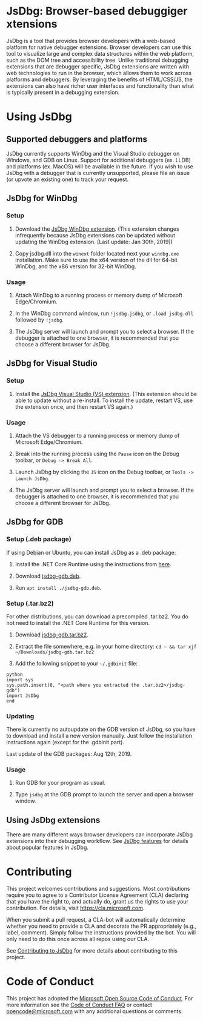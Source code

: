 # **JsDbg**: Browser-based debuggiger xtensions
JsDbg is a tool that provides browser developers with a web-based platform for native debugger extensions. Browser developers can use this tool to visualize large and complex data structures within the web platform, such as the DOM tree and accessibility tree. Unlike traditional debugging extensions that are debugger specific, JsDbg extensions are written with web technologies to run in the browser, which allows them to work across platforms and debuggers. By leveraging the benefits of HTML/CSS/JS, the extensions can also have richer user interfaces and functionality than what is typically present in a debugging extension.

# Using JsDbg

## Supported debuggers and platforms

JsDbg currently supports WinDbg and the Visual Studio debugger on Windows, and GDB on Linux. Support for additional debuggers (ex. LLDB) and platforms (ex. MacOS) will be available in the future. If you wish to use JsDbg with a debugger that is currently unsupported, please file an issue (or upvote an existing one) to track your request.

## JsDbg for WinDbg

### Setup

1. Download the [JsDbg WinDbg extension](https://aka.ms/jsdbg-windbg). (This extension changes infrequently because JsDbg extensions can be updated without updating the WinDbg extension. [Last update: Jan 30th, 2019])

2. Copy jsdbg.dll into the `winext` folder located next your `windbg.exe` installation. Make sure to use the x64 version of the dll for 64-bit WinDbg, and the x86 version for 32-bit WinDbg.

### Usage

1. Attach WinDbg to a running process or memory dump of Microsoft Edge/Chromium.

2. In the WinDbg command window, run `!jsdbg.jsdbg`, or `.load jsdbg.dll` followed by `!jsdbg`.

3. The JsDbg server will launch and prompt you to select a browser. If the debugger is attached to one browser, it is recommended that you choose a different browser for JsDbg.

## JsDbg for Visual Studio

### Setup

1. Install the [JsDbg Visual Studio (VS) extension](https://aka.ms/jsdbg-visualstudio). (This extension should be able to update without a re-install. To install the update, restart VS, use the extension once, and then restart VS again.)

### Usage

1. Attach the VS debugger to a running process or memory dump of Microsoft Edge/Chromium.

2. Break into the running process using the `Pause` icon on the Debug toolbar, or `Debug -> Break All`.

3. Launch JsDbg by clicking the `JS` icon on the Debug toolbar, or `Tools -> Launch JsDbg`.

4. The JsDbg server will launch and prompt you to select a browser. If the debugger is attached to one browser, it is recommended that you choose a different browser for JsDbg.

## JsDbg for GDB

### Setup (.deb package)

If using Debian or Ubuntu, you can install JsDbg as a .deb package:

1. Install the .NET Core Runtime using the instructions from [here](https://dotnet.microsoft.com/download).

2. Download [jsdbg-gdb.deb](https://aka.ms/jsdbg-gdb-deb).

3. Run `apt install ./jsdbg-gdb.deb`.

### Setup (.tar.bz2)

For other distributions, you can download a precompiled .tar.bz2. You do not
need to install the .NET Core Runtime for this version.

1. Download [jsdbg-gdb.tar.bz2](https://aka.ms/jsdbg-gdb).

2. Extract the file somewhere, e.g. in your home directory: `cd ~ && tar xjf ~/Downloads/jsdbg-gdb.tar.bz2`

3. Add the following snippet to your `~/.gdbinit` file:

```
python
import sys
sys.path.insert(0, "<path where you extracted the .tar.bz2>/jsdbg-gdb")
import JsDbg
end
```

### Updating

There is currently no autoupdate on the GDB version of JsDbg, so you have to
download and install a new version manually. Just follow the installation
instructions again (except for the .gdbinit part).

Last update of the GDB packages: Aug 12th, 2019.

### Usage

1. Run GDB for your program as usual.

2. Type `jsdbg` at the GDB prompt to launch the server and open a browser window.

## Using JsDbg extensions

There are many different ways browser developers can incorporate JsDbg extensions into their debugging workflow. See [JsDbg features](FEATURES.md) for details about popular features in JsDbg.

# Contributing

This project welcomes contributions and suggestions. Most contributions require you to agree to a
Contributor License Agreement (CLA) declaring that you have the right to, and actually do, grant us
the rights to use your contribution. For details, visit https://cla.microsoft.com.

When you submit a pull request, a CLA-bot will automatically determine whether you need to provide
a CLA and decorate the PR appropriately (e.g., label, comment). Simply follow the instructions
provided by the bot. You will only need to do this once across all repos using our CLA.

See [Contributing to JsDbg](CONTRIBUTING.md) for more details about contributing to this project.

# Code of Conduct

This project has adopted the [Microsoft Open Source Code of Conduct](https://opensource.microsoft.com/codeofconduct/).
For more information see the [Code of Conduct FAQ](https://opensource.microsoft.com/codeofconduct/faq/) or
contact [opencode@microsoft.com](mailto:opencode@microsoft.com) with any additional questions or comments.
